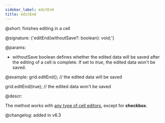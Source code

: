 ```yaml
---
sidebar_label: editEnd
title: editEnd
---          
```


@short: finishes editing in a cell

@signature: {'editEnd(withoutSave?: boolean): void;'}

@params:
- withoutSave	boolean    defines whether the edited data will be saved after the editing of a cell is complete. If set to <i>true</i>, the edited data won't be saved. 

@example:
grid.editEnd(); // the edited data will be saved

grid.editEnd(true); // the edited data won't be saved

@descr:

The method works with [any type of cell editors](grid/configuration.md#columneditors), except for **checkbox**. 

@changelog: added in v6.3

[comment]: # (@relatedapi: grid/api/grid_editcell_method.md)

[comment]: # (@related: grid/usage.md#editing-data)
